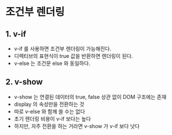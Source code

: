 # 조건부 렌더링

## 1. v-if

- v-if 를 사용하면 조건부 렌더링이 가능해진다.
- 디렉티브의 표현식이 true 값을 반환하면 렌더링이 된다.
- v-else 는 조건문 else 와 동일하다.

## 2. v-show

- v-show 는 연결된 데이터의 true, false 상관 없이 DOM 구조에는 존재
- display 의 속성만을 전환하는 것
- 따로 v-else 와 함께 쓸 수는 없다
- 초기 렌더링 비용이 v-if 보다는 높다
- 하지만, 자주 전환을 하는 거라면 v-show 가 v-if 보다 낫다

